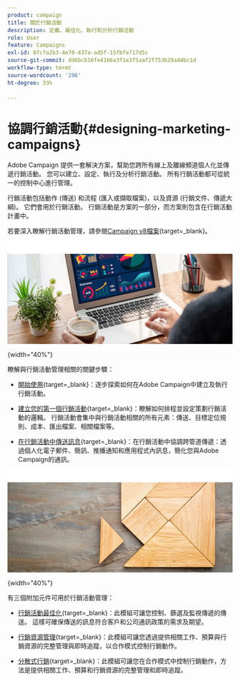 ```yaml
---
product: campaign
title: 關於行銷活動
description: 定義、最佳化、執行和分析行銷活動
role: User
feature: Campaigns
exl-id: 07cfa2b3-4e70-437a-ad5f-15fbfe717d5c
source-git-commit: dd6bcb16fe41b6a3f1e3f5aaf2f753b29ad4bc1d
workflow-type: tm+mt
source-wordcount: '296'
ht-degree: 33%

---
```


# 協調行銷活動{#designing-marketing-campaigns}

Adobe Campaign 提供一套解決方案，幫助您跨所有線上及離線頻道個人化並傳遞行銷活動。 您可以建立、設定、執行及分析行銷活動。 所有行銷活動都可從統一的控制中心進行管理。

行銷活動包括動作 (傳送) 和流程 (匯入或擷取檔案)，以及資源 (行銷文件、傳遞大綱)。 它們會用於行銷活動。 行銷活動是方案的一部分，而方案則包含在行銷活動計畫中。

若要深入瞭解行銷活動管理，請參閱[Campaign v8檔案](https://experienceleague.adobe.com/docs/campaign/campaign-v8/campaigns/campaigns.html?lang=zh-Hant){target=_blank}。

![](assets/do-not-localize/campaign.jpg){width="40%"}

瞭解與行銷活動管理相關的關鍵步驟：

* [開始使用](https://experienceleague.adobe.com/docs/campaign/automation/campaign-orchestration/set-up-campaigns.html?lang=zh-Hant){target=_blank}：逐步探索如何在Adobe Campaign中建立及執行行銷活動。

* [建立您的第一個行銷活動](https://experienceleague.adobe.com/docs/campaign/automation/campaign-orchestration/marketing-campaign-create.html?lang=zh-Hant){target=_blank}：瞭解如何排程並設定策劃行銷活動的邏輯。 行銷活動會集中與行銷活動相關的所有元素：傳送、目標定位規則、成本、匯出檔案、相關檔案等。

* [在行銷活動中傳送訊息](https://experienceleague.adobe.com/docs/campaign/automation/campaign-orchestration/marketing-campaign-deliveries.html?lang=zh-Hant){target=_blank}：在行銷活動中協調跨管道傳遞：透過個人化電子郵件、簡訊、推播通知和應用程式內訊息，簡化您與Adobe Campaign的通訊。

![](assets/do-not-localize/add-on.jpg){width="40%"}

有三個附加元件可用於行銷活動管理：

* [行銷活動最佳化](https://experienceleague.adobe.com/docs/campaign/automation/campaign-optimization/campaign-typologies.html?lang=zh-Hant){target=_blank}：此模組可讓您控制、篩選及監視傳遞的傳送。 這樣可確保傳送的訊息符合客戶和公司通訊政策的需求及期望。

* [行銷資源管理](https://experienceleague.adobe.com/docs/campaign/automation/mrm/about-marketing-resource-management.html?lang=zh-Hant){target=_blank}：此模組可讓您透過提供相關工作、預算與行銷資源的完整管理與即時追蹤，以合作模式控制行銷動作。

* [分散式行銷](https://experienceleague.adobe.com/docs/campaign/automation/distributed-marketing/about-distributed-marketing.html?lang=zh-Hant){target=_blank}：此模組可讓您在合作模式中控制行銷動作，方法是提供相關工作、預算和行銷資源的完整管理和即時追蹤。

<!--

Adobe Campaign lets you define, optimize, execute and analyze communications and marketing campaigns. Adobe Campaign acts like a unified order and execution center for marketing strategies. For more on this, refer to [Access campaigns](../../distributed/using/accessing-campaigns.md) and [Create marketing campaigns](../../campaign/using/setting-up-marketing-campaigns.md).

In addition, the **Marketing Resource Management (MRM)** module lets you control marketing actions in a collaborative mode by providing complete management and real-time tracking of the tasks, budgets and marketing resources involved. The Marketing Resource Management lets you optimize and regulate the management of internal and external processes, resources and marketing campaigns, as well as third party relations (agencies, printers, etc.). For more on this, refer to [this section](../../mrm/using/about-marketing-resource-management.md).

>[!NOTE]
>
>For more on the Adobe Campaign core functionalities, refer t [this section](../../platform/using/about-adobe-campaign-classic.md) section.  
>Capabilities related to population targeting, message personalization and message delivery on the various channels are detailed in [this section](../../delivery/using/steps-about-delivery-creation-steps.md).

![](assets/do-not-localize/how-to-video.png) [Discover marketing campaigns keys concepts in video](#video)

## Core concepts {#core-concepts}

The following concepts need to be known in the context of Campaign:

* **Campaign**

  A campaign centralizes all the elements related to a marketing campaign: deliveries, targeting rules, costs, export files, related documents, etc. Each campaign is attached to a program.

  For more on this, refer to [Adding a campaign](../../campaign/using/setting-up-marketing-campaigns.md#adding-a-campaign).

* **Program**

  A program lets you define marketing actions for a calendar period: launch, canvassing, loyalty, etc. Each program contains campaigns linked to a calendar, which provides an overall view.

* **Plan**

  The marketing plan can contain multiple programs. It is linked to a calendar period, has an allocated budget and can also be linked up to documents and objectives.

  For more on this, refer to [Campaign calendar](../../campaign/using/accessing-marketing-campaigns.md#campaign-calendar).

* **Workflow**

  A campaign workflow contains the same activities as for all workflows but is specific to the campaign. It enables you to create and configure deliveries for all available channels.

  For more on this, refer to [this section](../../campaign/using/marketing-campaign-deliveries.md#building-the-main-target-in-a-workflow).

* **Objectives**

  Within the campaign, program or plan, you can state a list of objectives. These are quantified values to be reached. At the end of the campaign, program or plan, the MRM module lets you compare the objectives and results in dedicated reports.

* **Delivery outline**

  A delivery outline is a structured description of a delivery. Every delivery can refer to a delivery outline which contains, for example, the related offers, documents to be attached, or a link to stores. An offer can be referenced in the delivery according to the delivery outline selected.

  For more on this, refer to [this section](../../campaign/using/marketing-campaign-deliveries.md#associating-and-structuring-resources-linked-via-a-delivery-outline).

## Tutorial {#video}

This video presents the key concepts of marketing campaigns.

>[!VIDEO](https://video.tv.adobe.com/v/35131?quality=12)

Additional Campaign Classic how-to videos are available [here](https://experienceleague.adobe.com/docs/campaign-classic-learn/tutorials/overview.html?lang=zh-Hant).

-->